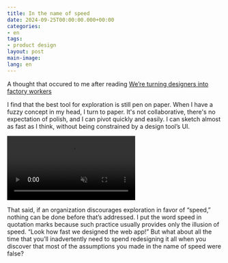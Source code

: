 ```yaml
---
title: In the name of speed
date: 2024-09-25T00:00:00.000+00:00
categories:
- en
tags:
- product design
layout: post
main-image: 
lang: en
---
```


A thought that occured to me after reading [We’re turning designers into factory workers](https://uxdesign.cc/were-turning-designers-into-factory-workers-a7471daaf6fd)

I find that the best tool for exploration is still pen on paper. When I have a fuzzy concept in my head, I turn to paper. It's not collaborative, there's no expectation of polish, and I can pivot quickly and easily. I can sketch almost as fast as I think, without being constrained by a design tool’s UI.

<video autoplay loop muted src="/uploads/design-sketches-ipad.mp4" class="w-100 br3"></video>

That said, if an organization discourages exploration in favor of “speed,” nothing can be done before that’s addressed. I put the word speed in quotation marks because such practice usually provides only the illusion of speed. “Look how fast we designed the web app!” But what about all the time that you’ll inadvertently need to spend redesigning it all when you discover that most of the assumptions you made in the name of speed were false?